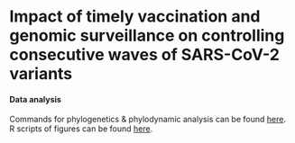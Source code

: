 # Impact of timely vaccination and genomic surveillance on controlling consecutive waves of SARS-CoV-2 variants
#### Data analysis

Commands for phylogenetics & phylodynamic analysis can be found [here](https://github.com/Ceci07/SARS-CoV-2_URU/blob/main/docs/index.pdf).   
R scripts of figures can be found [here](https://github.com/Ceci07/SARS-CoV-2_URU/blob/main/docs/scripts).  


